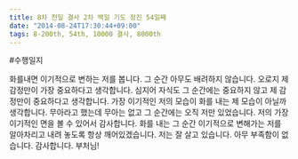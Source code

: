 ```yaml
---
title: 8차 천일 결사 2차 백일 기도 정진 54일째
date: "2014-08-24T17:30:44+09:00"
tags: 8-200th, 54th, 10000 결사, 8000th
---
```


#수행일지

화를내면 이기적으로 변하는 저를 봅니다. 그 순간 아무도 배려하지 않습니다. 오로지 제 감정만이 가장 중요하다고 생각합니다. 심지어 자식도 그 순간에는 중요하지 않고 제 감정만이 중요하다고 생각합니다. 가장 이기적인 저의 모습이 화를 내는 제 모습이 아닐까 생각합니다. 무아라고 했는데 무아는 없고 그 순간에는 오직 저만 있었습니다. 저의 가장 이기적인 면을 볼 수 있어서 감사합니다. 화를 내는 그 순간 이기적으로 변해가는 저를 알아차리고 내려 놓도록 항상 깨어있겠습니다. 저는 잘 살고 있습니다. 아무 부족함이 없습니다. 감사합니다. 부처님!
